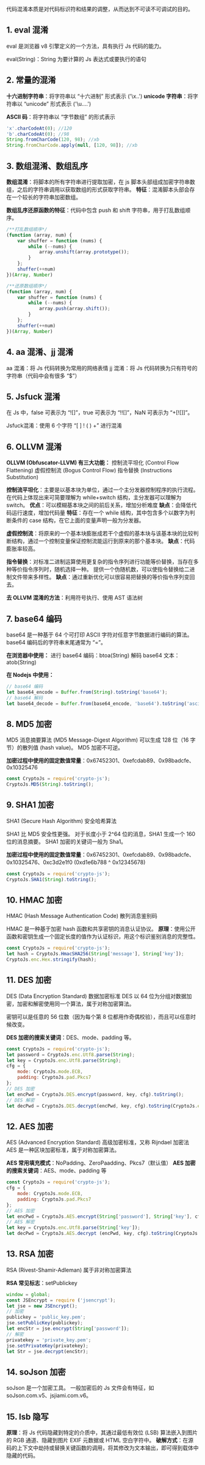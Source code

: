 代码混淆本质是对代码标识符和结果的调整，从而达到不可读不可调试的目的。

## 1. eval 混淆

eval 是浏览器 v8 引擎定义的一个方法，具有执行 Js 代码的能力。

eval(String)：String 为要计算的 Js 表达式或要执行的语句

## 2. 常量的混淆

**十六进制字符串**：将字符串以 “十六进制” 形式表示 ('\x..')
**unicode 字符串**：将字符串以 “unicode” 形式表示 ('\u....')

**ASCII 码**：将字符串以 “字节数组” 的形式表示
```js
'x'.charCodeAt(0); //120
'b'.charCodeAt(0); //98
String.fromCharCode(120, 98); //xb
String.fromCharCode.apply(null, [120, 98]); //xb
```

## 3. 数组混淆、数组乱序

**数组混淆**：将脚本的所有字符串进行提取加密，在 js 脚本头部组成加密字符串数组，之后的字符串调用以获取数组的形式获取字符串。
**特征**：混淆脚本头部会存在一个较长的字符串加密数组。

**数组乱序还原函数的特征**：代码中包含 push 和 shift 字符串，用于打乱数组顺序。
```js
/**打乱数组顺序*/
(function (array, num) {
    var shuffer = function (nums) {
        while (--nums) {
            array.unshift(array.prototype());
        }
    };
    shuffer(++num)
})(Array, Number)

/**还原数组顺序*/
(function (array, num) {
    var shuffer = function (nums) {
        while (--nums) {
            array.push(array.shift());
        }
    };
    shuffer(++num)
})(Array, Number)
```

## 4. aa 混淆、jj 混淆

aa 混淆：将 Js 代码转换为常用的网络表情
jj 混淆：将 Js 代码转换为只有符号的字符串（代码中会有很多 “$”）

## 5. Jsfuck 混淆

在 Js 中，false 可表示为 “![]”，true 可表示为 “!![]”，NaN 可表示为 “+[![]]”。

Jsfuck混淆：使用 6 个字符 “[ ] ! ( ) +” 进行混淆

## 6. OLLVM 混淆

**OLLVM (Obfuscator-LLVM) 有三大功能：**
控制流平坦化 (Control Flow Flattening)
虚假控制流 (Bogus Control Flow)
指令替换 (Instructions Substitution)

**控制流平坦化**：主要是以基本块为单位，通过一个主分发器控制程序的执行流程。
在代码上体现出来可简要理解为 while+switch 结构，主分发器可以理解为 switch。
**优点**：可以模糊基本块之间的前后关系，增加分析难度
**缺点**：会降低代码运行速度，增加代码量
**特征**：存在一个 while 结构，其中包含多个以数字为判断条件的 case 结构，在它上面的变量声明一般为分发器。

**虚假控制流**：将原来的一个基本块膨胀成若干个虚假的基本块与该基本块的比较判断结构，通过一个控制变量保证控制流能运行到原来的那个基本块。
**缺点**：代码膨胀率较高。

**指令替换**：对标准二进制运算使用更复杂的指令序列进行功能等价替换，当存在多种等价指令序列时，随机选择一种。
提供一个伪随机数，可以使指令替换给二进制文件带来多样性。
**缺点**：通过重新优化可以很容易把替换的等价指令序列变回去。

**去 OLLVM 混淆的方法**：利用符号执行、使用 AST 语法树

## 7. base64 编码

base64 是一种基于 64 个可打印 ASCII 字符对任意字节数据进行编码的算法。
base64 编码后的字符串末尾通常为 “=”。

**在浏览器中使用：**
进行 base64 编码：btoa(String)
解码 base64 文本：atob(String)

**在 Nodejs 中使用：**
```js
// base64 编码
let base64_encode = Buffer.from(String).toString('base64');
// base64 解码
let base64_decode = Buffer.from(base64_encode, 'base64').toString('ascii');
```

## 8. MD5 加密

MD5 消息摘要算法 (MD5 Message-Digest Algorithm) 可以生成 128 位（16 字节）的散列值 (hash value)。
MD5 加密不可逆。

**加密过程中使用的固定数值常量**：0x67452301、0xefcdab89、0x98badcfe、0x10325476

```js
const CryptoJs = require('crypto-js');
CryptoJs.MD5(String).toString();
```

## 9. SHA1 加密

SHA1 (Secure Hash Algorithm) 安全哈希算法

SHA1 比 MD5 安全性更强。
对于长度小于 2^64 位的消息，SHA1 生成一个 160 位的消息摘要。
SHA1 加密的关键词一般为 Sha1。

**加密过程中使用的固定数值常量**：0x67452301、0xefcdab89、0x98badcfe、0x10325476、0xc3d2e1f0 (0xd1e6b788 ^ 0x12345678)

```js
const CryptoJs = require('crypto-js');
CryptoJs.SHA1(String).toString();
```

## 10. HMAC 加密

HMAC (Hash Message Authentication Code) 散列消息鉴别码

HMAC 是一种基于加密 hash 函数和共享密钥的消息认证协议。
**原理**：使用公开函数和密钥生成一个固定长度的值作为认证标识，用这个标识鉴别消息的完整性。

```js
const CryptoJs = require('crypto-js');
let hash = CryptoJs.HmacSHA256(String['message'], String['key']);
CryptoJs.enc.Hex.stringify(hash);
```

## 11. DES 加密

DES (Data Encryption Standard) 数据加密标准
DES 以 64 位为分组对数据加密，加密和解密使用同一个算法，属于对称加密算法。

密钥可以是任意的 56 位数（因为每个第 8 位都用作奇偶校验），而且可以任意时候改变。

**DES 加密的搜索关键词**：DES、mode、padding 等。

```js
const CryptoJs = require('crypto-js');
let password = CryptoJs.enc.Utf8.parse(String);
let key = CryptoJs.enc.Utf8.parse(String);
cfg = {
    mode: CryptoJs.mode.ECB,
    padding: CryptoJs.pad.Pkcs7
};
// DES 加密
let encPwd = CryptoJs.DES.encrypt(password, key, cfg).toString();
// DES 解密
let decPwd = CryptoJs.DES.decrypt(encPwd, key, cfg).toString(CryptoJs.enc.Utf8);
```

## 12. AES 加密

AES (Advanced Encryption Standard) 高级加密标准，又称 Rijndael 加密法
AES 是一种区块加密标准，属于对称加密算法。

**AES 常用填充模式**：NoPadding、ZeroPaadding、Pkcs7（默认值）
**AES 加密的搜索关键词**：AES、mode、padding 等

```js
const CryptoJs = require('crypto-js');
cfg = {
    mode: CryptoJs.mode.ECB,
    padding: CryptoJs.pad.Pkcs7
};
// AES 加密
let encPwd = CryptoJs.AES.encrypt(String['password'], String['key'], cfg).toString();
// AES 解密
let key = CryptoJs.enc.Utf8.parse(String['key']);
let decPwd = CryptoJs.AES.decrypt (encPwd, key, cfg).toString(CryptoJs.enc.Utf8);
```

## 13. RSA 加密

RSA (Rivest-Shamir-Adleman) 属于非对称加密算法

**RSA 常见标志**：setPublickey

```js
window = global;
const JSEncrypt = require ('jsencrypt');
let jse = new JSEncrypt();
// 加密
publickey = 'public_key.pem';
jse.setPublicKey(publickey);
let encStr = jse.encrypt(String['password']);
// 解密
privatekey = 'private_key.pem';
jse.setPrivateKey(privatekey);
let Str = jse.decrypt(encStr);
```

## 14. soJson 加密

soJson 是一个加密工具。
一般加密后的 Js 文件会有特征，如 soJson.com.v5、jsjiami.com.v6。

## 15. lsb 隐写

**原理**：将 Js 代码隐藏到特定的介质中，其通过最低有效位 (LSB) 算法嵌入到图片的 RGB 通道、隐藏到图片 EXIF 元数据或 HTML 空白字符中。
**破解方式**：在源码的上下文中劫持或替换关键函数的调用，将其修改为文本输出，即可得到载体中隐藏的代码。
